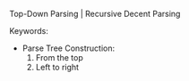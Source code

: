 Top-Down Parsing | Recursive Decent Parsing

Keywords:
* Parse Tree Construction:
  1. From the top
  2.  Left to right
  
